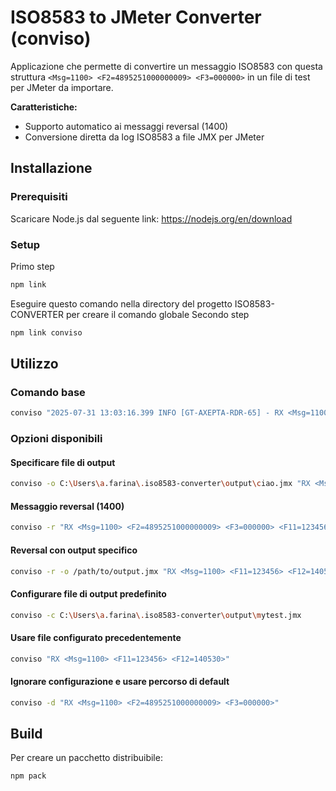 # ISO8583 to JMeter Converter (conviso)

Applicazione che permette di convertire un messaggio ISO8583 con questa struttura `<Msg=1100> <F2=4895251000000009> <F3=000000>` in un file di test per JMeter da importare.

**Caratteristiche:**
- Supporto automatico ai messaggi reversal (1400)
- Conversione diretta da log ISO8583 a file JMX per JMeter

## Installazione

### Prerequisiti
Scaricare Node.js dal seguente link: https://nodejs.org/en/download

### Setup
Primo step
```bash
npm link
```
Eseguire questo comando nella directory del progetto ISO8583-CONVERTER per creare il comando globale 
Secondo step
```bash
npm link conviso
```
## Utilizzo

### Comando base
```bash
conviso "2025-07-31 13:03:16.399 INFO [GT-AXEPTA-RDR-65] - RX <Msg=1100> <F2=4895251000000009> <F3=000000>"
```

### Opzioni disponibili

#### Specificare file di output
```bash
conviso -o C:\Users\a.farina\.iso8583-converter\output\ciao.jmx "RX <Msg=1100> <F2=4895251000000009> <F3=000000>"
```

#### Messaggio reversal (1400)
```bash
conviso -r "RX <Msg=1100> <F2=4895251000000009> <F3=000000> <F11=123456> <F12=140530> <F32=12345678> <F37=123456789012>"
```

#### Reversal con output specifico
```bash
conviso -r -o /path/to/output.jmx "RX <Msg=1100> <F11=123456> <F12=140530> <F32=12345678>"
```

#### Configurare file di output predefinito
```bash
conviso -c C:\Users\a.farina\.iso8583-converter\output\mytest.jmx
```

#### Usare file configurato precedentemente
```bash
conviso "RX <Msg=1100> <F11=123456> <F12=140530>"
```

#### Ignorare configurazione e usare percorso di default
```bash
conviso -d "RX <Msg=1100> <F2=4895251000000009> <F3=000000>"
```

## Build

Per creare un pacchetto distribuibile:
```bash
npm pack
```